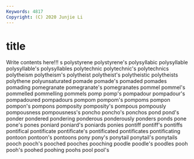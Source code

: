 ```yaml
---
Keywords: 4817
Copyright: (C) 2020 Junjie Li
---
```


# title

Write contents here!!!
s 
polystyrene 
polystyrene's 
polysyllabic 
polysyllable 
polysyllable's 
polysyllables 
polytechnic 
polytechnic's
polytechnics 
polytheism 
polytheism's 
polytheist 
polytheist's 
polytheistic 
polytheists 
polythene 
polyunsaturated 
pomade
pomade's 
pomaded 
pomades 
pomading 
pomegranate 
pomegranate's 
pomegranates 
pommel 
pommel's 
pommelled
pommelling 
pommels 
pomp 
pomp's 
pompadour 
pompadour's 
pompadoured 
pompadours 
pompom 
pompom's
pompoms 
pompon 
pompon's 
pompons 
pomposity 
pomposity's 
pompous 
pompously 
pompousness 
pompousness's
poncho 
poncho's 
ponchos 
pond 
pond's 
ponder 
pondered 
pondering 
ponderous 
ponderously
ponders 
ponds 
pone 
pone's 
pones 
poniard 
poniard's 
poniards 
ponies 
pontiff
pontiff's 
pontiffs 
pontifical 
pontificate 
pontificate's 
pontificated 
pontificates 
pontificating 
pontoon 
pontoon's
pontoons 
pony 
pony's 
ponytail 
ponytail's 
ponytails 
pooch 
pooch's 
pooched 
pooches
pooching 
poodle 
poodle's 
poodles 
pooh 
pooh's 
poohed 
poohing 
poohs 
pool
pool's 

